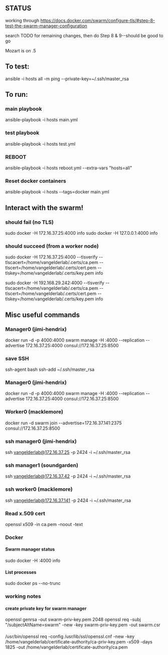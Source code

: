 ## STATUS
working through https://docs.docker.com/swarm/configure-tls/#step-8-test-the-swarm-manager-configuration

search TODO for remaining changes, then do Step 8 & 9--should be good to go

Mozart is on .5

## To test:

ansible -i hosts all -m ping --private-key=~/.ssh/master_rsa


## To run:

### main playbook
ansible-playbook -i hosts main.yml

### test playbook
ansible-playbook -i hosts test.yml

### REBOOT
ansible-playbook -i hosts reboot.yml --extra-vars "hosts=all"

### Reset docker containers
ansible-playbook -i hosts --tags=docker main.yml


## Interact with the swarm!
### should fail (no TLS)
sudo docker -H 172.16.37.25:4000 info
sudo docker -H 127.0.0.1:4000 info

### should succeed (from a worker node)
sudo docker -H 172.16.37.25:4000 --tlsverify --tlscacert=/home/vangelderlab/.certs/ca.pem --tlscert=/home/vangelderlab/.certs/cert.pem --tlskey=/home/vangelderlab/.certs/key.pem info

sudo docker -H 192.168.29.242:4000 --tlsverify --tlscacert=/home/vangelderlab/.certs/ca.pem --tlscert=/home/vangelderlab/.certs/cert.pem --tlskey=/home/vangelderlab/.certs/key.pem info



## Misc useful commands
### Manager0 (jimi-hendrix)
docker run -d -p 4000:4000 swarm manage -H :4000 --replication --advertise 172.16.37.25:4000 consul://172.16.37.25:8500

### save SSH 
ssh-agent bash
ssh-add ~/.ssh/master_rsa

### Manager0 (jimi-hendrix)
docker run -d -p 4000:4000 swarm manage -H :4000 --replication --advertise 172.16.37.25:4000 consul://172.16.37.25:8500

### Worker0 (macklemore)
docker run -d swarm join --advertise=172.16.37.141:2375 consul://172.16.37.25:8500

### ssh manager0 (jimi-hendrix)
ssh vangelderlab@172.16.37.25 -p 2424 -i ~/.ssh/master_rsa

### ssh manager1 (soundgarden)
ssh vangelderlab@172.16.37.42 -p 2424 -i ~/.ssh/master_rsa

### ssh worker0 (macklemore)
ssh vangelderlab@172.16.37.141 -p 2424 -i ~/.ssh/master_rsa

### Read x.509 cert
openssl x509 -in ca.pem -noout -text

### Docker
#### Swarm manager status
sudo docker -H :4000 info

#### List processes
sudo docker ps --no-trunc


### working notes
#### create private key for swarm manager
openssl genrsa -out swarm-priv-key.pem 2048
openssl req -subj "/subjectAltName=swarm" -new -key swarm-priv-key.pem -out swarm.csr

#### 
/usr/bin/openssl req -config /usr/lib/ssl/openssl.cnf -new -key /home/vangelderlab/certificate-authority/ca-priv-key.pem -x509 -days 1825 -out /home/vangelderlab/certificate-authority/ca.pem